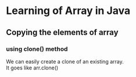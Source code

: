 # Learning of Array in Java

## Copying the elements of array

### using clone() method

We can easily create a clone of an existing array.  
It goes like arr.clone()  
